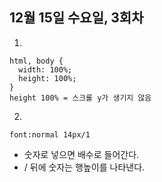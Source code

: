 ## 12월 15일 수요일, 3회차

1.
```
html, body {
  width: 100%;
  height: 100%;
}
height 100% = 스크롤 y가 생기지 않음
```

2.
`font:normal 14px/1`
- 숫자로 넣으면 배수로 들어간다.
- / 뒤에 숫자는 행높이를 나타낸다.